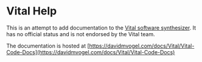 # Vital Help

This is an attempt to add documentation to the [Vital software synthesizer](https://github.com/mtytel/vital). It has no official status and is not endorsed by the Vital team. 

The documentation is hosted at [https://davidmvogel.com/docs/Vital/Vital-Code-Docs](https://davidmvogel.com/docs/Vital/Vital-Code-Docs)

